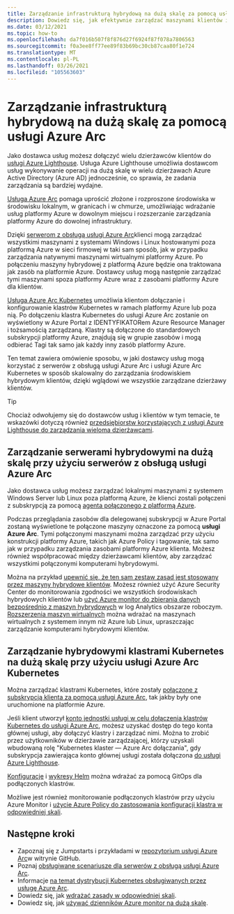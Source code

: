 ```yaml
---
title: Zarządzanie infrastrukturą hybrydową na dużą skalę za pomocą usługi Azure Arc
description: Dowiedz się, jak efektywnie zarządzać maszynami klientów i klastrami Kubernetes poza platformą Azure.
ms.date: 03/12/2021
ms.topic: how-to
ms.openlocfilehash: da7f016b507f8f876d27f6924f87f078a7806563
ms.sourcegitcommit: f0a3ee8ff77ee89f83b69bc30cb87caa80f1e724
ms.translationtype: MT
ms.contentlocale: pl-PL
ms.lasthandoff: 03/26/2021
ms.locfileid: "105563603"
---
```

# <a name="manage-hybrid-infrastructure-at-scale-with-azure-arc"></a>Zarządzanie infrastrukturą hybrydową na dużą skalę za pomocą usługi Azure Arc

Jako dostawca usług możesz dołączyć wielu dzierżawców klientów do [usługi Azure Lighthouse](../overview.md). Usługa Azure Lighthouse umożliwia dostawcom usług wykonywanie operacji na dużą skalę w wielu dzierżawach Azure Active Directory (Azure AD) jednocześnie, co sprawia, że zadania zarządzania są bardziej wydajne.

[Usługa Azure Arc](../../azure-arc/overview.md) pomaga uprościć złożone i rozproszone środowiska w środowisku lokalnym, w granicach i w chmurze, umożliwiając wdrażanie usług platformy Azure w dowolnym miejscu i rozszerzanie zarządzania platformy Azure do dowolnej infrastruktury.

Dzięki [serwerom z obsługą usługi Azure Arc](../../azure-arc/servers/overview.md)klienci mogą zarządzać wszystkimi maszynami z systemami Windows i Linux hostowanymi poza platformą Azure w sieci firmowej w taki sam sposób, jak w przypadku zarządzania natywnymi maszynami wirtualnymi platformy Azure. Po połączeniu maszyny hybrydowej z platformą Azure będzie ona traktowana jak zasób na platformie Azure. Dostawcy usług mogą następnie zarządzać tymi maszynami spoza platformy Azure wraz z zasobami platformy Azure dla klientów.

[Usługa Azure Arc Kubernetes](../../azure-arc/kubernetes/overview.md) umożliwia klientom dołączanie i konfigurowanie klastrów Kubernetes w ramach platformy Azure lub poza nią. Po dołączeniu klastra Kubernetes do usługi Azure Arc zostanie on wyświetlony w Azure Portal z IDENTYFIKATORem Azure Resource Manager i tożsamością zarządzaną. Klastry są dołączone do standardowych subskrypcji platformy Azure, znajdują się w grupie zasobów i mogą odbierać Tagi tak samo jak każdy inny zasób platformy Azure.

Ten temat zawiera omówienie sposobu, w jaki dostawcy usług mogą korzystać z serwerów z obsługą usługi Azure Arc i usługi Azure Arc Kubernetes w sposób skalowalny do zarządzania środowiskiem hybrydowym klientów, dzięki wglądowi we wszystkie zarządzane dzierżawy klientów.

> [!TIP]
> Chociaż odwołujemy się do dostawców usług i klientów w tym temacie, te wskazówki dotyczą również [przedsiębiorstw korzystających z usługi Azure Lighthouse do zarządzania wieloma dzierżawcami](../concepts/enterprise.md).

## <a name="manage-hybrid-servers-at-scale-with-azure-arc-enabled-servers"></a>Zarządzanie serwerami hybrydowymi na dużą skalę przy użyciu serwerów z obsługą usługi Azure Arc

Jako dostawca usług możesz zarządzać lokalnymi maszynami z systemem Windows Server lub Linux poza platformą Azure, że klienci zostali połączeni z subskrypcją za pomocą [agenta połączonego z platformą Azure](../../azure-arc/servers/agent-overview.md).

Podczas przeglądania zasobów dla delegowanej subskrypcji w Azure Portal zostaną wyświetlone te połączone maszyny oznaczone za pomocą **usługi Azure Arc**. Tymi połączonymi maszynami można zarządzać przy użyciu konstrukcji platformy Azure, takich jak Azure Policy i tagowanie, tak samo jak w przypadku zarządzania zasobami platformy Azure klienta. Możesz również współpracować między dzierżawcami klientów, aby zarządzać wszystkimi połączonymi komputerami hybrydowymi.

Można na przykład [upewnić się, że ten sam zestaw zasad jest stosowany przez maszyny hybrydowe klientów](../../azure-arc/servers/learn/tutorial-assign-policy-portal.md). Możesz również użyć Azure Security Center do monitorowania zgodności we wszystkich środowiskach hybrydowych klientów lub [użyć Azure monitor do zbierania danych bezpośrednio z maszyn hybrydowych](../../azure-arc/servers/learn/tutorial-enable-vm-insights.md) w log Analytics obszarze roboczym. [Rozszerzenia maszyn wirtualnych](../../azure-arc/servers/manage-vm-extensions.md) można wdrażać na maszynach wirtualnych z systemem innym niż Azure lub Linux, upraszczając zarządzanie komputerami hybrydowymi klientów.

## <a name="manage-hybrid-kubernetes-clusters-at-scale-with-azure-arc-enabled-kubernetes"></a>Zarządzanie hybrydowymi klastrami Kubernetes na dużą skalę przy użyciu usługi Azure Arc Kubernetes

Można zarządzać klastrami Kubernetes, które zostały [połączone z subskrypcją klienta za pomocą usługi Azure Arc](../../azure-arc/kubernetes/quickstart-connect-cluster.md), tak jakby były one uruchomione na platformie Azure.

Jeśli klient utworzył [konto jednostki usługi w celu dołączenia klastrów Kubernetes do usługi Azure Arc](../../azure-arc/kubernetes/create-onboarding-service-principal.md), możesz uzyskać dostęp do tego konta głównej usługi, aby dołączyć klastry i zarządzać nimi. Można to zrobić przez użytkowników w dzierżawie zarządzającej, którzy uzyskali wbudowaną rolę "Kubernetes klaster — Azure Arc dołączania", gdy subskrypcja zawierająca konto głównej usługi została dołączona [do usługi Azure Lighthouse](onboard-customer.md).

[Konfiguracje](../../azure-arc/kubernetes/tutorial-use-gitops-connected-cluster.md) i [wykresy Helm](../../azure-arc/kubernetes/use-gitops-with-helm.md) można wdrażać za pomocą GitOps dla podłączonych klastrów.

Możliwe jest również monitorowanie podłączonych klastrów przy użyciu Azure Monitor i [użycie Azure Policy do zastosowania konfiguracji klastra w odpowiedniej skali](../../azure-arc/kubernetes/use-azure-policy.md).

## <a name="next-steps"></a>Następne kroki

- Zapoznaj się z Jumpstarts i przykładami w [repozytorium usługi Azure Arc](https://github.com/microsoft/azure_arc)w witrynie GitHub.
- Poznaj [obsługiwane scenariusze dla serwerów z obsługą usługi Azure Arc](../../azure-arc/servers/overview.md#supported-scenarios).
- Informacje [na temat dystrybucji Kubernetes obsługiwanych przez usługę Azure Arc](../../azure-arc/kubernetes/overview.md#supported-kubernetes-distributions).
- Dowiedz się, jak [wdrażać zasady w odpowiedniej skali](policy-at-scale.md).
- Dowiedz się, jak [używać dzienników Azure monitor na dużą skalę](monitor-at-scale.md).